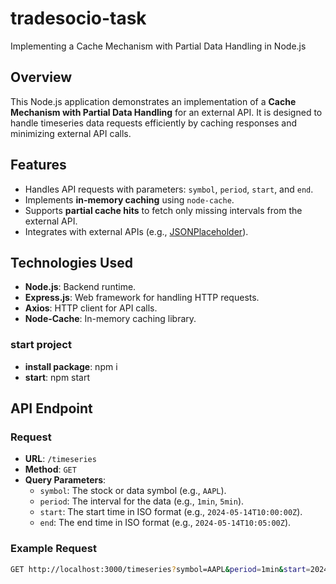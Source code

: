 # tradesocio-task
Implementing a Cache Mechanism with Partial Data Handling in Node.js

## Overview
This Node.js application demonstrates an implementation of a **Cache Mechanism with Partial Data Handling** for an external API. It is designed to handle timeseries data requests efficiently by caching responses and minimizing external API calls.

## Features
- Handles API requests with parameters: `symbol`, `period`, `start`, and `end`.
- Implements **in-memory caching** using `node-cache`.
- Supports **partial cache hits** to fetch only missing intervals from the external API.
- Integrates with external APIs (e.g., [JSONPlaceholder](https://jsonplaceholder.typicode.com/)).

## Technologies Used
- **Node.js**: Backend runtime.
- **Express.js**: Web framework for handling HTTP requests.
- **Axios**: HTTP client for API calls.
- **Node-Cache**: In-memory caching library.

### start project 
- **install package**: npm i 
- **start**: npm start

## API Endpoint
### Request
- **URL**: `/timeseries`
- **Method**: `GET`
- **Query Parameters**:
  - `symbol`: The stock or data symbol (e.g., `AAPL`).
  - `period`: The interval for the data (e.g., `1min`, `5min`).
  - `start`: The start time in ISO format (e.g., `2024-05-14T10:00:00Z`).
  - `end`: The end time in ISO format (e.g., `2024-05-14T10:05:00Z`).

### Example Request
```bash
GET http://localhost:3000/timeseries?symbol=AAPL&period=1min&start=2024-05-14T10:00:00Z&end=2024-05-14T10:05:00Z
